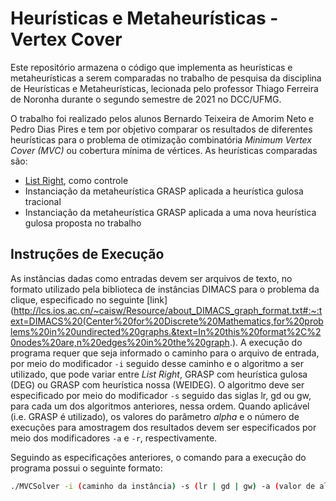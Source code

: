 # Heurísticas e Metaheurísticas - Vertex Cover

Este repositório armazena o código que implementa as heurísticas e metaheurísticas a serem comparadas no trabalho de pesquisa da disciplina de Heurísticas e Metaheurísticas, lecionada pelo professor Thiago Ferreira de Noronha durante o segundo semestre de 2021 no DCC/UFMG. 

O trabalho foi realizado pelos alunos Bernardo Teixeira de Amorim Neto e Pedro Dias Pires e tem por objetivo comparar os resultados de diferentes heurísticas para o problema de otimização combinatória *Minimum Vertex Cover (MVC)* ou cobertura mínima de vértices. As heurísticas comparadas são:

- [List Right](https://www.researchgate.net/publication/220114326_A_better_list_heuristic_for_vertex_cover), como controle
- Instanciação da metaheurística GRASP aplicada a heurística gulosa tracional
- Instanciação da metaheurística GRASP aplicada a uma nova heurística gulosa proposta no trabalho

## Instruções de Execução

As instâncias dadas como entradas devem ser arquivos de texto, no formato utilizado pela biblioteca de instâncias DIMACS para o problema da clique, especificado no seguinte [link](http://lcs.ios.ac.cn/~caisw/Resource/about_DIMACS_graph_format.txt#:~:text=DIMACS%20(Center%20for%20Discrete%20Mathematics,for%20problems%20in%20undirected%20graphs.&text=In%20this%20format%2C%20nodes%20are,n%20edges%20in%20the%20graph.). A execução do programa requer que seja informado o caminho para o arquivo de entrada, por meio do modificador `-i` seguido desse caminho e o algoritmo a ser utilizado, que pode variar entre *List Right*, GRASP com heurística gulosa (DEG) ou GRASP com heurística nossa (WEIDEG). O algoritmo deve ser especificado por meio do modificador `-s` seguido das siglas lr, gd ou gw, para cada um dos algoritmos anteriores, nessa ordem. Quando aplicável (i.e. GRASP é utilizado), os valores do parâmetro *alpha* e o número de execuções para amostragem dos resultados devem ser especificados por meio dos modificadores `-a` e `-r`, respectivamente.

Seguindo as especificações anteriores, o comando para a execução do programa possui o seguinte formato:

```bash
./MVCSolver -i (caminho da instância) -s (lr | gd | gw) -a (valor de alpha - opcional) -r (número de repetições - opcional)
```

